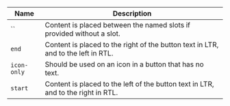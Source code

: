 
| Name | Description |
| --- | --- |
| `` | Content is placed between the named slots if provided without a slot. |
| `end` | Content is placed to the right of the button text in LTR, and to the left in RTL. |
| `icon-only` | Should be used on an icon in a button that has no text. |
| `start` | Content is placed to the left of the button text in LTR, and to the right in RTL. |


